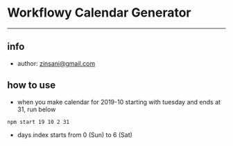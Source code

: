 # Workflowy Calendar Generator

---

## info

- author: zinsani@gmail.com

## how to use

- when you make calendar for 2019-10 starting with tuesday and ends at 31, run below

```
npm start 19 10 2 31
```

- days index starts from 0 (Sun) to 6 (Sat)

